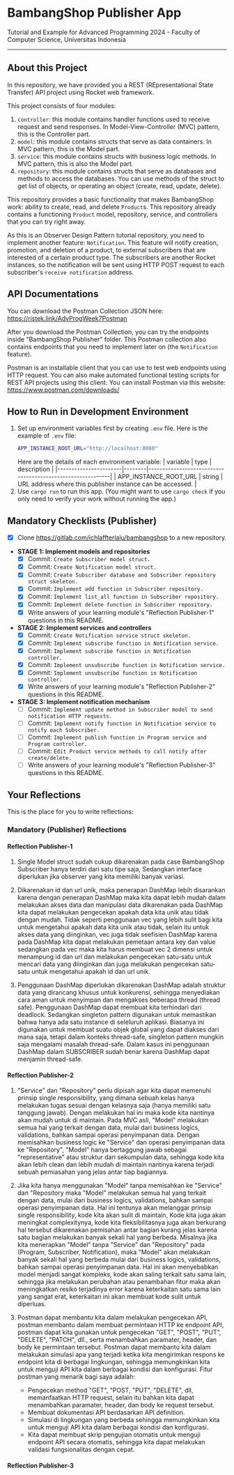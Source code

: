 # BambangShop Publisher App
Tutorial and Example for Advanced Programming 2024 - Faculty of Computer Science, Universitas Indonesia

---

## About this Project
In this repository, we have provided you a REST (REpresentational State Transfer) API project using Rocket web framework.

This project consists of four modules:
1.  `controller`: this module contains handler functions used to receive request and send responses.
    In Model-View-Controller (MVC) pattern, this is the Controller part.
2.  `model`: this module contains structs that serve as data containers.
    In MVC pattern, this is the Model part.
3.  `service`: this module contains structs with business logic methods.
    In MVC pattern, this is also the Model part.
4.  `repository`: this module contains structs that serve as databases and methods to access the databases.
    You can use methods of the struct to get list of objects, or operating an object (create, read, update, delete).

This repository provides a basic functionality that makes BambangShop work: ability to create, read, and delete `Product`s.
This repository already contains a functioning `Product` model, repository, service, and controllers that you can try right away.

As this is an Observer Design Pattern tutorial repository, you need to implement another feature: `Notification`.
This feature will notify creation, promotion, and deletion of a product, to external subscribers that are interested of a certain product type.
The subscribers are another Rocket instances, so the notification will be sent using HTTP POST request to each subscriber's `receive notification` address.

## API Documentations

You can download the Postman Collection JSON here: https://ristek.link/AdvProgWeek7Postman

After you download the Postman Collection, you can try the endpoints inside "BambangShop Publisher" folder.
This Postman collection also contains endpoints that you need to implement later on (the `Notification` feature).

Postman is an installable client that you can use to test web endpoints using HTTP request.
You can also make automated functional testing scripts for REST API projects using this client.
You can install Postman via this website: https://www.postman.com/downloads/

## How to Run in Development Environment
1.  Set up environment variables first by creating `.env` file.
    Here is the example of `.env` file:
    ```bash
    APP_INSTANCE_ROOT_URL="http://localhost:8000"
    ```
    Here are the details of each environment variable:
    | variable              | type   | description                                                |
    |-----------------------|--------|------------------------------------------------------------|
    | APP_INSTANCE_ROOT_URL | string | URL address where this publisher instance can be accessed. |
2.  Use `cargo run` to run this app.
    (You might want to use `cargo check` if you only need to verify your work without running the app.)

## Mandatory Checklists (Publisher)
-   [x] Clone https://gitlab.com/ichlaffterlalu/bambangshop to a new repository.
-   **STAGE 1: Implement models and repositories**
    -   [x] Commit: `Create Subscriber model struct.`
    -   [x] Commit: `Create Notification model struct.`
    -   [x] Commit: `Create Subscriber database and Subscriber repository struct skeleton.`
    -   [x] Commit: `Implement add function in Subscriber repository.`
    -   [x] Commit: `Implement list_all function in Subscriber repository.`
    -   [x] Commit: `Implement delete function in Subscriber repository.`
    -   [x] Write answers of your learning module's "Reflection Publisher-1" questions in this README.
-   **STAGE 2: Implement services and controllers**
    -   [x] Commit: `Create Notification service struct skeleton.`
    -   [x] Commit: `Implement subscribe function in Notification service.`
    -   [x] Commit: `Implement subscribe function in Notification controller.`
    -   [x] Commit: `Implement unsubscribe function in Notification service.`
    -   [x] Commit: `Implement unsubscribe function in Notification controller.`
    -   [x] Write answers of your learning module's "Reflection Publisher-2" questions in this README.
-   **STAGE 3: Implement notification mechanism**
    -   [ ] Commit: `Implement update method in Subscriber model to send notification HTTP requests.`
    -   [ ] Commit: `Implement notify function in Notification service to notify each Subscriber.`
    -   [ ] Commit: `Implement publish function in Program service and Program controller.`
    -   [ ] Commit: `Edit Product service methods to call notify after create/delete.`
    -   [ ] Write answers of your learning module's "Reflection Publisher-3" questions in this README.

## Your Reflections
This is the place for you to write reflections:

### Mandatory (Publisher) Reflections

#### Reflection Publisher-1
1. Single Model struct sudah cukup dikarenakan pada case BambangShop Subscriber hanya terdiri dari satu tipe saja, Sedangkan interface diperlukan jika observer yang kita memiliki banyak variasi.

2. Dikarenakan id dan url unik, maka penerapan DashMap lebih disarankan karena dengan penerapan DashMap maka kita dapat lebih mudah dalam melakukan akses data dan manipulasi data dikarenakan pada DashMap kita dapat melakukan pengecekan apakah data kita unik atau tidak dengan mudah. Tidak seperti penggunaan vec yang lebih sulit bagi kita untuk mengetahui apakah data kita unik atau tidak, selain itu untuk akses data yang diinginkan, vec juga tidak seefisien DashMap karena pada DashMap kita dapat melakukan pemetaan antara key dan value sedangkan pada vec maka kita harus membuat vec 2 dimensi untuk menampung id dan url dan melakukan pengecekan satu-satu untuk mencari data yang diinginkan dan juga melakukan pengecekan satu-satu untuk mengetahui apakah id dan url unik.
   
3. Penggunaan DashMap diperlukan dikarenakan DashMap adalah struktur data yang dirancang khusus untuk konkurensi, sehingga menyediakan cara aman untuk menyimpan dan mengakses beberapa thread (thread safe). Penggunaan DashMap dapat membuat kita terhindari dari deadlock. Sedangkan singleton pattern digunakan untuk memastikan bahwa hanya ada satu instance di seleluruh aplikasi. Biasanya ini digunakan untuk membuat suatu objek global yang dapat diakses dari mana saja, tetapi dalam konteks thread-safe, singleton pattern mungkin saja mengalami masalah thread-safe. Dalam kasus ini penggunaan DashMap dalam SUBSCRIBER sudah benar karena DashMap dapat menjamin thread-safe.
   
#### Reflection Publisher-2
1. "Service" dan "Repository" perlu dipisah agar kita dapat memenuhi prinsip single responsibility, yang dimana sebuah kelas hanya melakukan tugas sesuai dengan kelasnya saja (hanya memiliki satu tanggung jawab). Dengan melakukan hal ini maka kode kita nantinya akan mudah untuk di maintain. Pada MVC asli, "Model" melakukan semua hal yang terkait dengan data, mulai dari business logics, validations, bahkan sampai operasi penyimpanan data. Dengan memisahkan business logic ke "Service" dan operasi penyimpanan data ke "Repository", "Model" hanya bertaggung jawab sebagai "representative" atau struktur dari sekumpulan data, sehingga kode kita akan lebih clean dan lebih mudah di maintain nantinya karena terjadi sebuah pemiasahan yang jelas antar tiap bagiannya.

2. Jika kita hanya menggunakan "Model" tanpa memisahkan ke "Service" dan "Repository maka "Model" melakukan semua hal yang terkait dengan data, mulai dari business logics, validations, bahkan sampai operasi penyimpanan data. Hal ini tentunya akan melanggar prinsip single responsibility, kode kita akan sulit di maintain, Kode kita juga akan meningkat complexitynya, kode kita fleksibilitasnya juga akan berkurang hal tersebut dikarenakan pemisahan antar bagian kurang jelas karena satu bagian melakukan banyak sekali hal yang berbeda. Misalnya jika kita menerapkan "Model" tanpa "Service" dan "Repository" pada (Program, Subscriber, Notification), maka "Model" akan melakukan banyak sekali hal yang berbeda mulai dari business logics, validations, bahkan sampai operasi penyimpanan data. Hal ini akan menyebabkan model menjadi sangat kompleks, kode akan saling terkait satu sama lain, sehingga jika melakukan perubahan atau penambahan fitur maka akan meningkatkan resiko terjadinya error karena keterkaitan satu sama lain yang sangat erat, keterkaitan ini akan membuat kode sulit untuk diperluas.

3. Postman dapat membantu kita dalam melakukan pengecekan API, postman membantu dalam membuat permintaan HTTP ke endpoint API, postman dapat kita gunakan untuk pengecekan "GET", "POST", "PUT", "DELETE", "PATCH", dll., serta menambahkan paramater, header, dan body ke permintaan tersebut. Postman dapat membantu kita dalam melakukan simulasi apa yang terjadi ketika kita mengirimkan respons ke endpoint kita di berbagai lingkungan, sehingga memungkinkan kita untuk menguji API kita dalam berbagai kondisi dan konfigurasi. Fitur postman yang menarik bagi saya adalah:
   
   - Pengecekan method "GET", "POST, "PUT", "DELETE", dll, memanfaatkan HTTP request, selain itu bahkan kita dapat menambahkan paramater, header, dan body ke request tersebut.
   - Membuat dokumentasi API berdasarkan API definition.
   - Simulasi di lingkungan yang berbeda sehingga memungkinkan kita untuk menguji API kita dalam berbagai kondisi dan konfigurasi.
   - Kita dapat membuat skrip pengujian otomatis untuk menguji endpoint API secara otomatis, sehingga kita dapat melakukan validasi fungsionalitas dengan cepat.


#### Reflection Publisher-3


